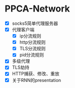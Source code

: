 # PPCA-Network

- [x] socks5简单代理服务器
- [x] 代理客户端
  - [x] ip分流规则
  - [x] http分流规则
  - [x] TLS分流规则
  - [x] pid分流规则
- [x] 多级代理
- [x] TLS劫持
- [x] HTTP捕获、修改、重放
- [x] 关于RNN的presentation
